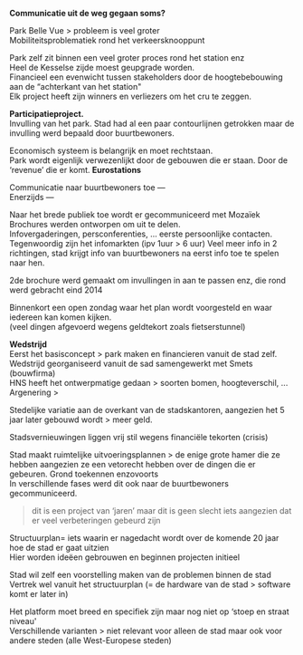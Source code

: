 **Communicatie uit de weg gegaan soms?**  
 
Park Belle Vue > probleem is veel groter  
Mobiliteitsproblematiek rond het verkeersknooppunt  
  
Park zelf zit binnen een veel groter proces rond het station enz  
Heel de Kesselse zijde moest geupgrade worden.   
Financieel een evenwicht tussen stakeholders door de hoogtebebouwing aan de “achterkant van het station"  
Elk project heeft zijn winners en verliezers om het cru te zeggen.   

**Participatieproject.**  
Invulling van het park. Stad had al een paar contourlijnen getrokken maar de invulling werd bepaald door buurtbewoners.  

Economisch systeem is belangrijk en moet rechtstaan.  
Park wordt eigenlijk verwezenlijkt door de gebouwen die er staan. Door de ‘revenue’ die er komt. **Eurostations**  

Communicatie naar buurtbewoners toe —  
Enerzijds —  

Naar het brede publiek toe wordt er gecommuniceerd met Mozaïek  
Brochures werden ontworpen om uit te delen.   
Infovergaderingen, persconferenties, … eerste persoonlijke contacten. Tegenwoordig zijn het infomarkten (ipv 1uur > 6 uur) Veel meer info in 2 richtingen, stad krijgt info van buurtbewoners na eerst info toe te spelen naar hen.  
  
2de brochure werd gemaakt om invullingen in aan te passen enz, die rond werd gebracht eind 2014  

Binnenkort een open zondag waar het plan wordt voorgesteld en waar iedereen kan komen kijken.  
(veel dingen afgevoerd wegens geldtekort zoals fietserstunnel)  

**Wedstrijd**  
Eerst het basisconcept > park maken en financieren vanuit de stad zelf.  
Wedstrijd georganiseerd vanuit de sad samengewerkt met Smets (bouwfirma)   
HNS heeft het ontwerpmatige gedaan > soorten bomen, hoogteverschil, ...  
Argenering >   
  
Stedelijke variatie aan de overkant van de stadskantoren, aangezien het 5 jaar later gebouwd wordt > meer geld.   

Stadsvernieuwingen liggen vrij stil wegens financiële tekorten (crisis)  



Stad maakt ruimtelijke uitvoeringsplannen > de enige grote hamer die ze hebben aangezien ze een vetorecht hebben over de dingen die er gebeuren. Grond toekennen enzovoorts  
In verschillende fases werd dit ook naar de buurtbewoners gecommuniceerd.  
> dit is een project van ‘jaren’ maar dit is geen slecht iets aangezien dat er veel verbeteringen gebeurd zijn  

Structuurplan= iets waarin er nagedacht wordt over de komende 20 jaar hoe de stad er gaat uitzien  
Hier worden ideëen gebrouwen en beginnen projecten initieel  

Stad wil zelf een voorstelling maken van de problemen binnen de stad  
Vertrek wel vanuit het structuurplan (= de hardware van de stad > software komt er later in)  

Het platform moet breed en specifiek zijn maar nog niet op ‘stoep en straat niveau'  
Verschillende varianten > niet relevant voor alleen de stad maar ook voor andere steden (alle West-Europese steden)  







